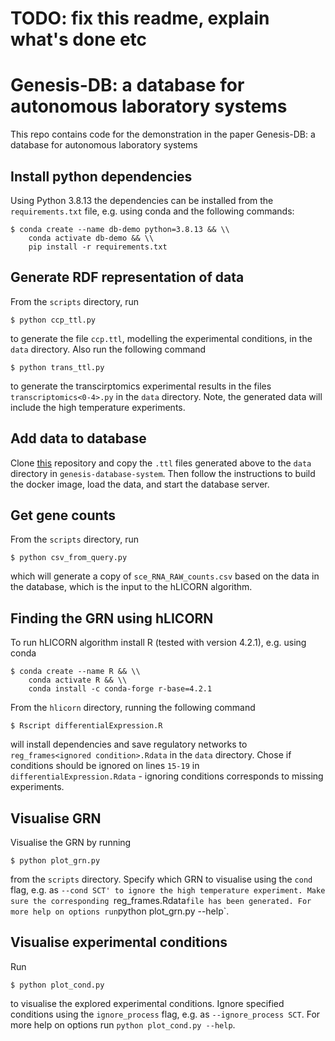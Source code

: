 # TODO: fix this readme, explain what's done etc
# Genesis-DB: a database for autonomous laboratory systems
This repo contains code for the demonstration in the paper Genesis-DB: a database for autonomous laboratory systems

## Install python dependencies
Using Python 3.8.13 the dependencies can be installed from the `requirements.txt` file, e.g. using conda and the following commands:
```
$ conda create --name db-demo python=3.8.13 && \\
    conda activate db-demo && \\
    pip install -r requirements.txt
```

## Generate RDF representation of data
From the `scripts` directory, run
```
$ python ccp_ttl.py
```
to generate the file `ccp.ttl`, modelling the experimental conditions, in the `data` directory. Also run the following command
```
$ python trans_ttl.py
```
to generate the transcirptomics experimental results in the files `transcriptomics<0-4>.py` in the `data` directory. Note, the generated data will include the high temperature experiments.

## Add data to database
Clone [this](https://github.com/TW-Genesis/genesis-database-system) repository and copy the `.ttl` files generated above to the `data` directory in `genesis-database-system`. Then follow the instructions to build the docker image, load the data, and start the database server. 

## Get gene counts
From the `scripts` directory, run
```
$ python csv_from_query.py
```
which will generate a copy of `sce_RNA_RAW_counts.csv` based on the data in the database, which is the input to the hLICORN algorithm.

## Finding the GRN using hLICORN
To run hLICORN algorithm install R (tested with version 4.2.1), e.g. using conda
```
$ conda create --name R && \\
    conda activate R && \\
    conda install -c conda-forge r-base=4.2.1
```
From the `hlicorn` directory, running the following command
```
$ Rscript differentialExpression.R
```
will install dependencies and save regulatory networks to `reg_frames<ignored condition>.Rdata` in the `data` directory. Chose if conditions should be ignored on lines `15-19` in `differentialExpression.Rdata` - ignoring conditions corresponds to missing experiments.

## Visualise GRN
Visualise the GRN by running
```
$ python plot_grn.py
```
from the `scripts` directory. Specify which GRN to visualise using the `cond` flag, e.g. as `--cond SCT' to ignore the high temperature experiment. Make sure the corresponding `reg_frames.Rdata` file has been generated. For more help on options run `python plot_grn.py --help`.

## Visualise experimental conditions
Run
```
$ python plot_cond.py
```
to visualise the explored experimental conditions. Ignore specified conditions using the `ignore_process` flag, e.g. as `--ignore_process SCT`. For more help on options run `python plot_cond.py --help`.
